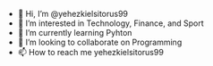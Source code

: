 - 👋 Hi, I’m @yehezkielsitorus99
- 👀 I’m interested in Technology, Finance, and Sport
- 🌱 I’m currently learning Pyhton
- 💞️ I’m looking to collaborate on Programming
- 📫 How to reach me yehezkielsitorus99

<!---
yehezkielsitorus99/yehezkielsitorus99 is a ✨ special ✨ repository because its `README.md` (this file) appears on your GitHub profile.
You can click the Preview link to take a look at your changes.
--->
